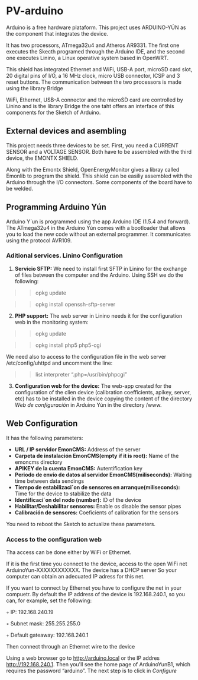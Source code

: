 # PV-arduino

Arduino is a free hardware plataform. This project uses ARDUINO-YÚN as the component that integrates the device. 

It has two processors, ATmega32u4 and Atheros AR9331. The first one executes the Skecth programed through the Arduino IDE, and the second one executes Linino, a Linux operative system based in
OpenWRT.

This shield has integrated Ethernet and WiFi, USB-A port, microSD card slot, 20
digital pins of I/O, a 16 MHz clock, micro USB connector, ICSP
and 3 reset buttons. The communication between the two processors is made using the library Bridge

WiFi, Ethernet, USB-A connector and the microSD card are controlled by Linino and is the library Bridge the one taht offers an interface of this components for the Sketch of Arduino.

## External devices and asembling

This project needs three devices to be set. First, you need a CURRENT SENSOR and a VOLTAGE SENSOR. Both have to be assembled with the third device, the EMONTX SHIELD.

Along with the Emontx Shield, OpenEnergyMonitor gives a libray called Emonlib to program the shield. This shield can be easiliy assembled with the Arduino through the I/O connectors. Some components of the board have to be welded.

## Programming Arduino Yún

Arduino Y´un is programmed using the app Arduino IDE (1.5.4 and forward). The ATmega32u4 in the Arduino Yún comes with a bootloader that allows you to load the new code without an external
programmer. It communicates using the protocol AVR109.

### Aditional services. Linino Configuration

1. **Servicio SFTP:** We need to install first SFTP in Linino for the exchange of files between the computer and the Arduino. Using SSH we do the following:

>>opkg update

>>opkg install openssh-sftp-server

2. **PHP support:** The web server in Linino needs it for the configuration web in the monitoring system:

>>opkg update

>>opkg install php5 php5-cgi

We need also to access to the configuration file in the web server /etc/config/uhttpd and uncomment the line:

>>list interpreter “.php=/usr/bin/phpcgi”

3. **Configuration web for the device:** The web-app created for the configuration of the clien device (calibration coefficients, apikey, server, etc) has to be installed in the device copying the content of the directory *Web de configuración*
in Arduino Yún in the directory /www.

## Web Configuration
 It has the following parameters:
 
* **URL / IP servidor EmonCMS:** Address of the server
* **Carpeta de instalación EmonCMS(empty if it is root):** Name of the emoncms directory
* **APIKEY de la cuenta EmonCMS:** Autentification key
* **Periodo de envío de datos al servidor EmonCMS(miliseconds):** Waiting time between data sendings
* **Tiempo de estabilizaci´on de sensores en arranque(miliseconds):** Time for the device to stabilize the data
* **Identificaci´on del nodo (number):** ID of the device
* **Habilitar/Deshabilitar sensores:** Enable os disable the sensor pipes
* **Calibración de sensores:** Coeficients of calibration for the sensors

You need to reboot the Sketch to actualize these parameters.

### Access to the configuration web

Tha access can be done either by WiFi or Ethernet.

If it is the first time you connect to the device, access to the open WiFi net ArduinoYun-XXXXXXXXXXXX. The device has a DHCP server So your computer can obtain an adecuated IP adress for this net.

If you want to connect by Ethernet you have to configure the net in your compuetr. By default the IP address of the device is 192.168.240.1, so you can, for example, set the following:

◦ IP: 192.168.240.19

◦ Subnet mask: 255.255.255.0

◦ Default gateaway: 192.168.240.1

Then connect through an Ethernet wire to the device

Using a web browser go to http://arduino.local or the IP addres http://192.168.240.1. Then you'll see the home page of ArduinoYunB1, which requires the password “arduino”. The next step is to click in *Configure*